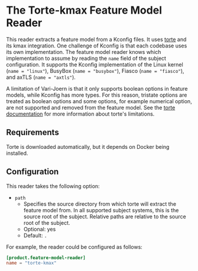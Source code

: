 # The Torte-kmax Feature Model Reader

This reader extracts a feature model from a Kconfig files. It uses
[torte](https://github.com/ekuiter/torte/tree/79a4df3) and its kmax integration. One challenge of Kconfig is that each
codebase uses its own implementation. The feature model reader knows which implementation to assume by reading the
`name` field of the subject configuration. It supports the Kconfig implementation of the Linux kernel
(`name = "linux"`), BusyBox (`name = "busybox"`), Fiasco (`name = "fiasco"`), and axTLS (`name = "axtls"`).

A limitation of Vari-Joern is that it only supports boolean options in feature models, while Kconfig has more types.
For this reason, tristate options are treated as boolean options and some options, for example numerical option, are not
supported and removed from the feature model. See the
[torte documentation](https://github.com/ekuiter/torte/tree/79a4df3?tab=readme-ov-file#extraction-transformation-and-analysis)
for more information about torte's limitations.

## Requirements

Torte is downloaded automatically, but it depends on Docker being installed.

## Configuration

This reader takes the following option:

- `path`
    - Specifies the source directory from which torte will extract the feature model from. In all supported subject
      systems, this is the source root of the subject.
      Relative paths are relative to the source root of the subject.
    - Optional: yes
    - Default: `.`

For example, the reader could be configured as follows:

```toml
[product.feature-model-reader]
name = "torte-kmax"
```
